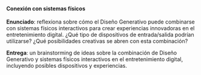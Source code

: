 #### Conexión con sistemas físicos

**Enunciado**: reflexiona sobre cómo el Diseño Generativo puede combinarse con sistemas físicos interactivos para crear experiencias innovadoras en el entretenimiento digital. ¿Qué tipo de dispositivos de entrada/salida podrían utilizarse? ¿Qué posibilidades creativas se abren con esta combinación?

**Entrega**: un brainstorming de ideas sobre la combinación de Diseño Generativo y sistemas físicos interactivos en el entretenimiento digital, incluyendo posibles dispositivos y experiencias.

